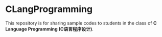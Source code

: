 # CLangProgramming
This repository is for sharing sample codes to students in the class of **C Language Programming (C语言程序设计)**.
